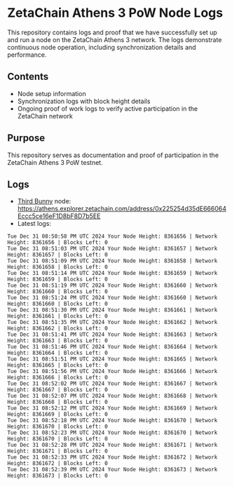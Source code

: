 # ZetaChain Athens 3 PoW Node Logs
This repository contains logs and proof that we have successfully set up and run a node on the ZetaChain Athens 3 network. The logs demonstrate continuous node operation, including synchronization details and performance.

## Contents
- Node setup information
- Synchronization logs with block height details
- Ongoing proof of work logs to verify active participation in the ZetaChain network

## Purpose
This repository serves as documentation and proof of participation in the ZetaChain Athens 3 PoW testnet.

## Logs

- [Third Bunny](https://thirdbunny.xyz/) node: https://athens.explorer.zetachain.com/address/0x225254d35dE666064Eccc5ce16eF1D8bF8D7b5EE
- Latest logs:
```
Tue Dec 31 08:50:58 PM UTC 2024 Your Node Height: 8361656 | Network Height: 8361656 | Blocks Left: 0
Tue Dec 31 08:51:03 PM UTC 2024 Your Node Height: 8361657 | Network Height: 8361657 | Blocks Left: 0
Tue Dec 31 08:51:09 PM UTC 2024 Your Node Height: 8361658 | Network Height: 8361658 | Blocks Left: 0
Tue Dec 31 08:51:14 PM UTC 2024 Your Node Height: 8361659 | Network Height: 8361659 | Blocks Left: 0
Tue Dec 31 08:51:19 PM UTC 2024 Your Node Height: 8361660 | Network Height: 8361660 | Blocks Left: 0
Tue Dec 31 08:51:24 PM UTC 2024 Your Node Height: 8361660 | Network Height: 8361660 | Blocks Left: 0
Tue Dec 31 08:51:30 PM UTC 2024 Your Node Height: 8361661 | Network Height: 8361661 | Blocks Left: 0
Tue Dec 31 08:51:35 PM UTC 2024 Your Node Height: 8361662 | Network Height: 8361662 | Blocks Left: 0
Tue Dec 31 08:51:41 PM UTC 2024 Your Node Height: 8361663 | Network Height: 8361663 | Blocks Left: 0
Tue Dec 31 08:51:46 PM UTC 2024 Your Node Height: 8361664 | Network Height: 8361664 | Blocks Left: 0
Tue Dec 31 08:51:51 PM UTC 2024 Your Node Height: 8361665 | Network Height: 8361665 | Blocks Left: 0
Tue Dec 31 08:51:56 PM UTC 2024 Your Node Height: 8361666 | Network Height: 8361666 | Blocks Left: 0
Tue Dec 31 08:52:02 PM UTC 2024 Your Node Height: 8361667 | Network Height: 8361667 | Blocks Left: 0
Tue Dec 31 08:52:07 PM UTC 2024 Your Node Height: 8361668 | Network Height: 8361668 | Blocks Left: 0
Tue Dec 31 08:52:12 PM UTC 2024 Your Node Height: 8361669 | Network Height: 8361669 | Blocks Left: 0
Tue Dec 31 08:52:18 PM UTC 2024 Your Node Height: 8361670 | Network Height: 8361670 | Blocks Left: 0
Tue Dec 31 08:52:23 PM UTC 2024 Your Node Height: 8361670 | Network Height: 8361670 | Blocks Left: 0
Tue Dec 31 08:52:28 PM UTC 2024 Your Node Height: 8361671 | Network Height: 8361671 | Blocks Left: 0
Tue Dec 31 08:52:33 PM UTC 2024 Your Node Height: 8361672 | Network Height: 8361672 | Blocks Left: 0
Tue Dec 31 08:52:39 PM UTC 2024 Your Node Height: 8361673 | Network Height: 8361673 | Blocks Left: 0
```
